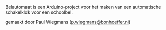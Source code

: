 

Belautomaat is een Arduino-project 
voor het maken van een automatische schakelklok voor een schoolbel.

gemaakt door Paul Wiegmans (p.wiegmans@bonhoeffer.nl)
